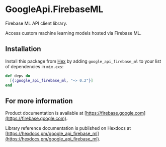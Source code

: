 # GoogleApi.FirebaseML

Firebase ML API client library.

Access custom machine learning models hosted via Firebase ML.

## Installation

Install this package from [Hex](https://hex.pm) by adding
`google_api_firebase_ml` to your list of dependencies in `mix.exs`:

```elixir
def deps do
  [{:google_api_firebase_ml, "~> 0.2"}]
end
```

## For more information

Product documentation is available at [https://firebase.google.com](https://firebase.google.com).

Library reference documentation is published on Hexdocs at
[https://hexdocs.pm/google_api_firebase_ml](https://hexdocs.pm/google_api_firebase_ml).
